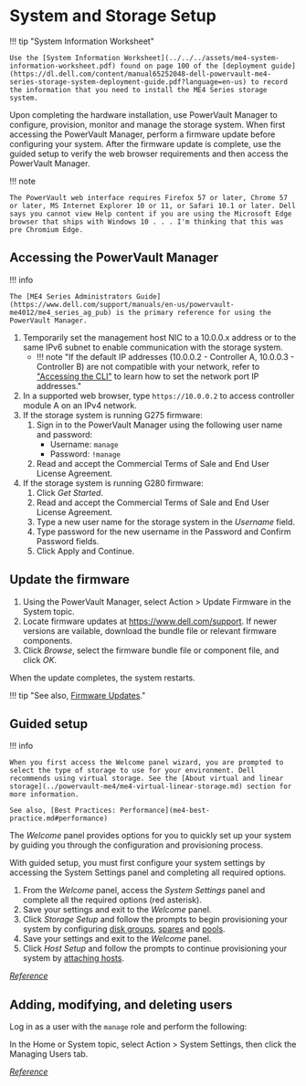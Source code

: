 # System and Storage Setup

!!! tip "System Information Worksheet"

    Use the [System Information Worksheet](../../../assets/me4-system-information-worksheet.pdf) found on page 100 of the [deployment guide](https://dl.dell.com/content/manual65252048-dell-powervault-me4-series-storage-system-deployment-guide.pdf?language=en-us) to record the information that you need to install the ME4 Series storage system.

Upon completing the hardware installation, use PowerVault Manager to configure, provision, monitor and manage the storage system. When first accessing the PowerVault Manager, perform a firmware update before configuring your system. After the firmware update is complete, use the guided setup to verify the web browser requirements and then access the PowerVault Manager.

!!! note

    The PowerVault web interface requires Firefox 57 or later, Chrome 57 or later, MS Internet Explorer 10 or 11, or Safari 10.1 or later. Dell says you cannot view Help content if you are using the Microsoft Edge browser that ships with Windows 10 . . . I'm thinking that this was pre Chromium Edge. 

## Accessing the PowerVault Manager

!!! info

    The [ME4 Series Administrators Guide](https://www.dell.com/support/manuals/en-us/powervault-me4012/me4_series_ag_pub) is the primary reference for using the PowerVault Manager.

1. Temporarily set the management host NIC to a 10.0.0.x address or to the same IPv6 subnet to enable communication with the storage system.
      - !!! note "If the default IP addresses (10.0.0.2 - Controller A, 10.0.0.3 - Controller B) are not compatible with your network, refer to ["Accessing the CLI"](../powervault-me4/me4-cli.md) to learn how to set the network port IP addresses."
2. In a supported web browser, type `https://10.0.0.2` to access controller module A on an IPv4 network.
3. If the storage system is running G275 firmware:
      1. Sign in to the PowerVault Manager using the following user name and password:
         - Username: `manage`
         - Password: `!manage`
      2. Read and accept the Commercial Terms of Sale and End User License Agreement.
4. If the storage system is running G280 firmware:
      1. Click *Get Started*.
      2. Read and accept the Commercial Terms of Sale and End User License Agreement.
      3. Type a new user name for the storage system in the *Username* field.
      4. Type password for the new username in the Password and Confirm Password fields.
      5. Click Apply and Continue.

## Update the firmware

1. Using the PowerVault Manager, select Action > Update Firmware in the System topic.
2. Locate firmware updates at <https://www.dell.com/support>. If newer versions are vailable, download the bundle file or relevant firmware components.
3. Click *Browse*, select the firmware bundle file or component file, and click *OK*.

When the update completes, the system restarts.

!!! tip "See also, [Firmware Updates](../powervault-me4/me4-firmware-updates.md)."

## Guided setup

!!! info

    When you first access the Welcome panel wizard, you are prompted to select the type of storage to use for your environment. Dell recommends using virtual storage. See the [About virtual and linear storage](../powervault-me4/me4-virtual-linear-storage.md) section for more information.

    See also, [Best Practices: Performance](me4-best-practice.md#performance)

The *Welcome* panel provides options for you to quickly set up your system by guiding you through the configuration and provisioning process.

With guided setup, you must first configure your system settings by accessing the System Settings panel and completing all required options.

1. From the *Welcome* panel, access the *System Settings* panel and complete all the required options (red asterisk).
2. Save your settings and exit to the *Welcome* panel.
3. Click *Storage Setup* and follow the prompts to begin provisioning your system by configuring [disk groups](../powervault-me4/me4-disk-groups.md), [spares](../powervault-me4/me4-spares.md) and [pools](../powervault-me4/me4-pools.md).
4. Save your settings and exit to the *Welcome* panel.
5. Click *Host Setup* and follow the prompts to continue provisioning your system by [attaching hosts](../powervault-me4/me4-host-setup.md).

[*Reference*](https://www.dell.com/support/manuals/en-us/powervault-me4024/me4_series_ag_pub/guided-setup?guid=guid-f2532697-d39f-4a6b-875d-8fe3a4688931&lang=en-us)

## Adding, modifying, and deleting users

Log in as a user with the `manage` role and perform the following:

In the Home or System topic, select Action > System Settings, then click the Managing Users tab.

[*Reference*](https://www.dell.com/support/manuals/en-us/powervault-me4084/me4_series_ag_pub/adding-modifying-and-deleting-users?guid=guid-bb8280fb-7a05-4e13-8d41-21fa517e3b85&lang=en-us)